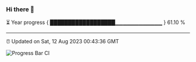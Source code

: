 ### Hi there 👋

⏳ Year progress { ██████████████████▁▁▁▁▁▁▁▁▁▁▁▁ } 61.10 %

---

⏰ Updated on Sat, 12 Aug 2023 00:43:36 GMT

![Progress Bar CI](https://github.com/liununu/liununu/workflows/Progress%20Bar%20CI/badge.svg)
